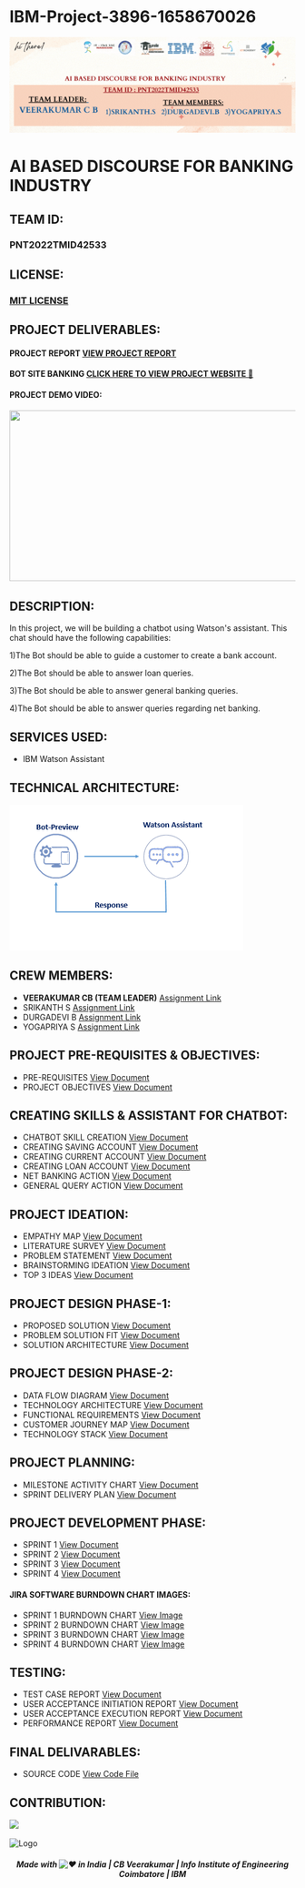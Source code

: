 # IBM-Project-3896-1658670026

![Logo](https://github.com/IBM-EPBL/IBM-Project-3896-1658670026/blob/main/README%20FILE/hi%20there!%20(1).gif?raw=true)


# AI BASED DISCOURSE FOR BANKING INDUSTRY
## TEAM ID:
<h3>PNT2022TMID42533</h3>

## LICENSE:
### [MIT LICENSE](https://github.com/IBM-EPBL/IBM-Project-3896-1658670026/blob/main/LICENSE)

## PROJECT DELIVERABLES:
#### PROJECT REPORT [VIEW PROJECT REPORT](https://github.com/IBM-EPBL/IBM-Project-3896-1658670026/blob/main/FINAL%20DELIVARABLES/PROJECT%20REPORT.pdf)
#### BOT SITE BANKING [CLICK HERE TO VIEW PROJECT WEBSITE 🤖](https://veerak541.github.io/chatbot/)
#### PROJECT DEMO VIDEO:
<img src="https://user-images.githubusercontent.com/113326623/202532710-04b3376a-aa43-4134-8065-7f1128b51f91.mp4" width=600 height=300>

## DESCRIPTION:



In this project, we will be building a chatbot using Watson's assistant. This chat should have the following capabilities:


1)The Bot should be able to guide a customer to create a bank account.

2)The Bot should be able to answer loan queries.

3)The Bot should be able to answer general banking queries.

4)The Bot should be able to answer queries regarding net banking.

## SERVICES USED:

- IBM Watson Assistant

## TECHNICAL ARCHITECTURE:

![IMAGE](https://github.com/IBM-EPBL/IBM-Project-3896-1658670026/blob/main/README%20FILE/download.png)


## CREW MEMBERS:
- <b>VEERAKUMAR CB (TEAM LEADER)</b>  [Assignment Link ](https://github.com/IBM-EPBL/IBM-Project-3896-1658670026/tree/main/Assignments/VEERAKUMAR%20C%20B)
 - SRIKANTH S   [Assignment Link](https://github.com/IBM-EPBL/IBM-Project-3896-1658670026/tree/main/Assignments/SRIKANTH%20S)
- DURGADEVI B   [Assignment Link](https://github.com/IBM-EPBL/IBM-Project-3896-1658670026/tree/main/Assignments/DURGA%20DEVI%20B)
- YOGAPRIYA S   [Assignment Link](https://github.com/IBM-EPBL/IBM-Project-3896-1658670026/tree/main/Assignments/YOGAPRIYA%20S)

## PROJECT PRE-REQUISITES & OBJECTIVES:

- PRE-REQUISITES [View Document](https://github.com/IBM-EPBL/IBM-Project-3896-1658670026/blob/main/PROJECT%20DESIGN%20AND%20PLANNING/Prerequisite.pdf)
- PROJECT OBJECTIVES [View Document](https://github.com/IBM-EPBL/IBM-Project-3896-1658670026/blob/main/PROJECT%20DESIGN%20AND%20PLANNING/project%20objectives.pdf)

## CREATING SKILLS & ASSISTANT FOR CHATBOT:

-  CHATBOT SKILL CREATION [View Document](https://github.com/IBM-EPBL/IBM-Project-3896-1658670026/blob/main/CREATING%20SKILLS%20%26%20ASSISTANT%20FOR%20CHATBOT/Chatbot%20Skills%20Creation.pdf)
-  CREATING SAVING ACCOUNT [View Document](https://github.com/IBM-EPBL/IBM-Project-3896-1658670026/blob/main/CREATING%20SKILLS%20%26%20ASSISTANT%20FOR%20CHATBOT/Creating%20Saving%20Account%20Section.pdf)
-  CREATING CURRENT ACCOUNT [View Document](https://github.com/IBM-EPBL/IBM-Project-3896-1658670026/blob/main/CREATING%20SKILLS%20%26%20ASSISTANT%20FOR%20CHATBOT/creating%20current%20account%20action.pdf)
-  CREATING LOAN ACCOUNT [View Document](https://github.com/IBM-EPBL/IBM-Project-3896-1658670026/blob/main/CREATING%20SKILLS%20%26%20ASSISTANT%20FOR%20CHATBOT/Creating%20Loan%20Account%20Action.pdf)
-  NET BANKING ACTION [View Document](https://github.com/IBM-EPBL/IBM-Project-3896-1658670026/blob/main/CREATING%20SKILLS%20%26%20ASSISTANT%20FOR%20CHATBOT/Net%20Banking%20Action.pdf)
-  GENERAL QUERY ACTION [View Document](https://github.com/IBM-EPBL/IBM-Project-3896-1658670026/blob/main/CREATING%20SKILLS%20%26%20ASSISTANT%20FOR%20CHATBOT/Creating%20General%20Query%20Action.pdf)

## PROJECT IDEATION:

- EMPATHY MAP [View Document](https://github.com/IBM-EPBL/IBM-Project-3896-1658670026/blob/main/PROJECT%20DESIGN%20AND%20PLANNING/IDEATION%20PHASE/Empathy%20Map/Empathy%20Mapping.pdf)
- LITERATURE SURVEY [View Document](https://github.com/IBM-EPBL/IBM-Project-3896-1658670026/blob/main/PROJECT%20DESIGN%20AND%20PLANNING/IDEATION%20PHASE/Literature%20Survey/LITERATURE%20SURVEY.pdf)
- PROBLEM STATEMENT [View Document](https://github.com/IBM-EPBL/IBM-Project-3896-1658670026/blob/main/PROJECT%20DESIGN%20AND%20PLANNING/IDEATION%20PHASE/PROBLEM%20STATEMENT/PROBLEM%20STATEMENT-AI%20BASED%20DISCOURSE%20FOR%20BANKING%20INDUSTRY.pdf)
- BRAINSTORMING IDEATION [View Document](https://github.com/IBM-EPBL/IBM-Project-3896-1658670026/blob/main/PROJECT%20DESIGN%20AND%20PLANNING/IDEATION%20PHASE/BRAINSTORMING%20IDEATION/Brainstroming.pdf)
- TOP 3 IDEAS [View Document](https://github.com/IBM-EPBL/IBM-Project-3896-1658670026/blob/main/PROJECT%20DESIGN%20AND%20PLANNING/IDEATION%20PHASE/TOP%203%20IDEAS/TOP%203%20IDEAS.pdf)

## PROJECT DESIGN PHASE-1:

-  PROPOSED SOLUTION [View Document](https://github.com/IBM-EPBL/IBM-Project-3896-1658670026/blob/main/PROJECT%20DESIGN%20AND%20PLANNING/PROJECT%20DESIGN%20PHASE%201/PROPOSED-SOLUTION.pdf)
-  PROBLEM SOLUTION FIT [View Document](https://github.com/IBM-EPBL/IBM-Project-3896-1658670026/blob/main/PROJECT%20DESIGN%20AND%20PLANNING/PROJECT%20DESIGN%20PHASE%201/Problem%20Solution%20Fit.pdf)
-  SOLUTION ARCHITECTURE [View Document](https://github.com/IBM-EPBL/IBM-Project-3896-1658670026/blob/main/PROJECT%20DESIGN%20AND%20PLANNING/PROJECT%20DESIGN%20PHASE%201/SOLUTION%20ARCHITECTURE.pdf)

## PROJECT DESIGN PHASE-2:

-  DATA FLOW DIAGRAM [View Document](https://github.com/IBM-EPBL/IBM-Project-3896-1658670026/blob/main/PROJECT%20DESIGN%20AND%20PLANNING/PROJECT%20DESIGN%20PHASE%202/DATA%20FLOW%20DIAGRAM.pdf)
-  TECHNOLOGY ARCHITECTURE [View Document](https://github.com/IBM-EPBL/IBM-Project-3896-1658670026/blob/main/PROJECT%20DESIGN%20AND%20PLANNING/PROJECT%20DESIGN%20PHASE%202/TECHNOLOGY%20ARCHITECTURE.pdf)
-  FUNCTIONAL REQUIREMENTS [View Document](https://github.com/IBM-EPBL/IBM-Project-3896-1658670026/blob/main/PROJECT%20DESIGN%20AND%20PLANNING/PROJECT%20DESIGN%20PHASE%202/Functional%20Requirements-1.pdf)
-  CUSTOMER JOURNEY MAP [View Document](https://github.com/IBM-EPBL/IBM-Project-3896-1658670026/blob/main/PROJECT%20DESIGN%20AND%20PLANNING/PROJECT%20DESIGN%20PHASE%202/customer%20journey%20map.pdf)
-  TECHNOLOGY STACK [View Document](https://github.com/IBM-EPBL/IBM-Project-3896-1658670026/blob/main/PROJECT%20DESIGN%20AND%20PLANNING/PROJECT%20DESIGN%20PHASE%202/Technology%20Stack.pdf)

## PROJECT PLANNING:

-  MILESTONE ACTIVITY CHART [View Document](https://github.com/IBM-EPBL/IBM-Project-3896-1658670026/blob/main/PROJECT%20DESIGN%20AND%20PLANNING/PROJECT%20PLANNING/Milestone%20and%20Activity%20List.pdf)
-  SPRINT DELIVERY PLAN [View Document](https://github.com/IBM-EPBL/IBM-Project-3896-1658670026/blob/main/PROJECT%20DESIGN%20AND%20PLANNING/PROJECT%20PLANNING/Sprint%20Delivery%20Plan%20(1).pdf)

## PROJECT DEVELOPMENT PHASE:

-  SPRINT 1 [View Document](https://github.com/IBM-EPBL/IBM-Project-3896-1658670026/blob/main/PROJECT%20DEVELOPMENT%20PHASE/SPRINT%201/Sprint%20.1.pdf) 
-  SPRINT 2 [View Document](https://github.com/IBM-EPBL/IBM-Project-3896-1658670026/blob/main/PROJECT%20DEVELOPMENT%20PHASE/SPRINT%202/Sprint%20.2.pdf)
-  SPRINT 3 [View Document](https://github.com/IBM-EPBL/IBM-Project-3896-1658670026/blob/main/PROJECT%20DEVELOPMENT%20PHASE/SPRINT%203/Sprint-3.pdf)
-  SPRINT 4 [View Document](https://github.com/IBM-EPBL/IBM-Project-3896-1658670026/blob/main/PROJECT%20DEVELOPMENT%20PHASE/SPRINT%204/Sprint%20-%2004.pdf)

#### JIRA SOFTWARE BURNDOWN CHART IMAGES:

- SPRINT 1 BURNDOWN CHART [View Image](https://github.com/IBM-EPBL/IBM-Project-3896-1658670026/blob/main/PROJECT%20DEVELOPMENT%20PHASE/SPRINT%201/Sprint_1_Burndown_Chart.png)
- SPRINT 2 BURNDOWN CHART [View Image](https://github.com/IBM-EPBL/IBM-Project-3896-1658670026/blob/main/PROJECT%20DEVELOPMENT%20PHASE/SPRINT%202/Sprint_2_Burndown_Chart.png)
- SPRINT 3 BURNDOWN CHART [View Image](https://github.com/IBM-EPBL/IBM-Project-3896-1658670026/blob/main/PROJECT%20DEVELOPMENT%20PHASE/SPRINT%203/Sprint_3_Burndown_Chart.png)
- SPRINT 4 BURNDOWN CHART [View Image](https://github.com/IBM-EPBL/IBM-Project-3896-1658670026/blob/main/PROJECT%20DEVELOPMENT%20PHASE/SPRINT%204/Sprint_4_Burndown_Chart.png)

## TESTING:

-  TEST CASE REPORT [View Document](https://github.com/IBM-EPBL/IBM-Project-3896-1658670026/blob/main/PROJECT%20DEVELOPMENT%20PHASE/TESTING/Testcase%20Report.pdf)
-  USER ACCEPTANCE INITIATION REPORT [View Document](https://github.com/IBM-EPBL/IBM-Project-3896-1658670026/blob/main/PROJECT%20DEVELOPMENT%20PHASE/TESTING/User%20Acceptance%20Initiation%20and%20Desgin.pdf)
-  USER ACCEPTANCE EXECUTION REPORT [View Document](https://github.com/IBM-EPBL/IBM-Project-3896-1658670026/blob/main/PROJECT%20DEVELOPMENT%20PHASE/TESTING/UAT%20Report.pdf)
-  PERFORMANCE REPORT [View Document](https://github.com/IBM-EPBL/IBM-Project-3896-1658670026/blob/main/PROJECT%20DEVELOPMENT%20PHASE/TESTING/PERFORMANCE%20TESTING.pdf)

## FINAL DELIVARABLES:

-  SOURCE CODE [View Code File](https://github.com/IBM-EPBL/IBM-Project-3896-1658670026/tree/main/FINAL%20DELIVARABLES/SOURCE%20CODE)

## CONTRIBUTION:

![](https://svgur.com/i/nQ2.svg)

<!--⚽️ACTIVITY / 🌐WEBSITE: https://github.com/Readme-Workflows/recent-activity -->
<!--RECENT_ACTIVITY:start-->
<!--RECENT_ACTIVITY:end-->
<!--RECENT_ACTIVITY:last_update-->

<!--RECENT_ACTIVITY:last_update_end-->

![Logo](https://raw.githubusercontent.com/trinib/trinib/main/.images/footer.svg)
<div align="center">
 <h5> Made with <picture>
  <source srcset="https://fonts.gstatic.com/s/e/notoemoji/latest/2764_fe0f/512.webp" type="image/webp">
  <img src="https://fonts.gstatic.com/s/e/notoemoji/latest/2764_fe0f/512.gif" alt="❤" width="12" height="12">
</picture> in India | CB Veerakumar | Info Institute of Engineering Coimbatore | IBM</h5>
